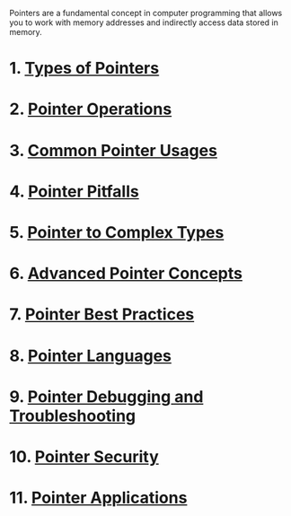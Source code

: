 
Pointers are a fundamental concept in computer programming that allows you to work with memory addresses and indirectly access data stored in memory.

# 1. [Types of Pointers]()
# 2. [Pointer Operations]()
# 3. [Common Pointer Usages]()
# 4. [Pointer Pitfalls]()
# 5. [Pointer to Complex Types]()
# 6. [Advanced Pointer Concepts]()
# 7. [Pointer Best Practices]()
# 8. [Pointer Languages]()
# 9. [Pointer Debugging and Troubleshooting]()
# 10. [Pointer Security]()
# 11. [Pointer Applications]()